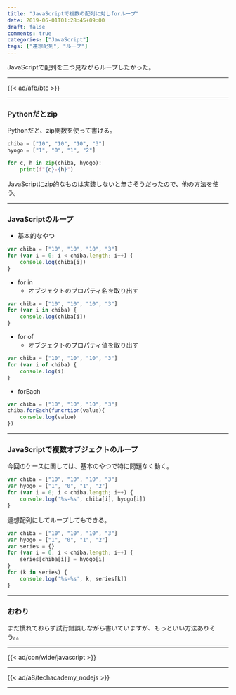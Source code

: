 ```yaml
---
title: "JavaScriptで複数の配列に対しforループ"
date: 2019-06-01T01:28:45+09:00
draft: false
comments: true
categories: ["JavaScript"]
tags: ["連想配列", "ループ"]
---
```


JavaScriptで配列を二つ見ながらループしたかった。

<!--more-->

---

{{< ad/afb/btc >}}

---

### Pythonだとzip

Pythonだと、zip関数を使って書ける。

```py
chiba = ["10", "10", "10", "3"]
hyogo = ["1", "0", "1", "2"]

for c, h in zip(chiba, hyogo):
    print(f"{c}-{h}")
```

JavaScriptにzip的なものは実装しないと無さそうだったので、他の方法を使う。

---

### JavaScriptのループ

- 基本的なやつ

```js
var chiba = ["10", "10", "10", "3"]
for (var i = 0; i < chiba.length; i++) {
    console.log(chiba[i])
}
```

- for in
  - オブジェクトのプロパティ名を取り出す

```js
var chiba = ["10", "10", "10", "3"]
for (var i in chiba) {
    console.log(chiba[i])
}
```

- for of
  - オブジェクトのプロパティ値を取り出す

```js
var chiba = ["10", "10", "10", "3"]
for (var i of chiba) {
    console.log(i)
}
```

- forEach

```js
var chiba = ["10", "10", "10", "3"]
chiba.forEach(funcrtion(value){
    console.log(value)
})
```

---

### JavaScriptで複数オブジェクトのループ

今回のケースに関しては、基本のやつで特に問題なく動く。

```js
var chiba = ["10", "10", "10", "3"]
var hyogo = ["1", "0", "1", "2"]
for (var i = 0; i < chiba.length; i++) {
    console.log('%s-%s', chiba[i], hyogo[i])
}
```

連想配列にしてループしてもできる。

```js
var chiba = ["10", "10", "10", "3"]
var hyogo = ["1", "0", "1", "2"]
var series = {}
for (var i = 0; i < chiba.length; i++) {
    series[chiba[i]] = hyogo[i]
}
for (k in series) {
    console.log('%s-%s', k, series[k])
}
```

---

### おわり

まだ慣れておらず試行錯誤しながら書いていますが、もっといい方法ありそう。。

---

{{< ad/con/wide/javascript >}}

---

{{< ad/a8/techacademy_nodejs >}}

---
